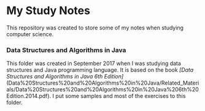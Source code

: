 # My Study Notes

This repository was created to store some of my notes when studying computer science. 

### Data Structures and Algorithms in Java

This folder was created in September 2017 when I was studying data structures and Java programming language. It is based on the book *[Data Structures and Algorithms in Java 6th Edition]*(Data%20Structures%20and%20Algorithms%20in%20Java/Related_Materials/Data%20Structures%20and%20Algorithms%20in%20Java%206th%20Edition.2014.pdf). I put some samples and most of the exercises to this folder.

